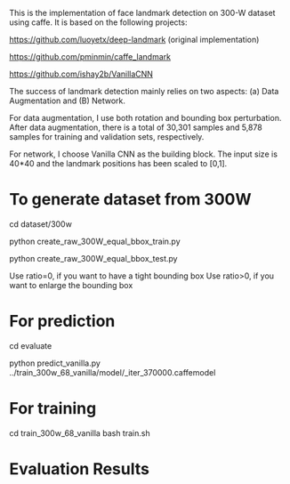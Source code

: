 This is the implementation of face landmark detection on 300-W dataset using caffe. It is based on the following projects:

https://github.com/luoyetx/deep-landmark (original implementation)

https://github.com/pminmin/caffe_landmark

https://github.com/ishay2b/VanillaCNN 

The success of landmark detection mainly relies on two aspects: (a) Data Augmentation and (B) Network.

For data augmentation, I use both rotation and bounding box perturbation. After data augmentation, there is a total of 30,301 samples and 5,878 samples for training and validation sets, respectively.

For network, I choose Vanilla CNN as the building block. The input size is 40*40 and the landmark positions has been scaled to [0,1]. 


# To generate dataset from 300W
cd dataset/300w

python create_raw_300W_equal_bbox_train.py

python create_raw_300W_equal_bbox_test.py

Use ratio=0, if you want to have a tight bounding box
Use ratio>0, if you want to enlarge the bounding box

# For prediction
cd evaluate

python predict_vanilla.py ../train_300w_68_vanilla/model/_iter_370000.caffemodel

# For training
cd train_300w_68_vanilla
bash train.sh

# Evaluation Results



